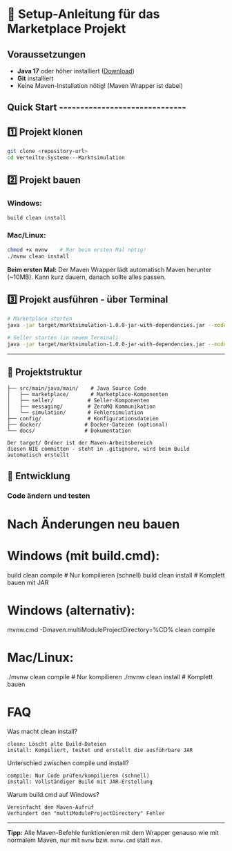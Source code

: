 # 🚀 Setup-Anleitung für das Marketplace Projekt

## Voraussetzungen
- **Java 17** oder höher installiert ([Download](https://adoptium.net/))
- **Git** installiert
- Keine Maven-Installation nötig! (Maven Wrapper ist dabei)

## Quick Start ------------------------------

## 1️⃣ Projekt klonen
```bash
git clone <repository-url>
cd Verteilte-Systeme---Marktsimulation
```
## 2️⃣ Projekt bauen
### Windows:
```bash
build clean install
```
### Mac/Linux:
```bash
chmod +x mvnw    # Nur beim ersten Mal nötig!
./mvnw clean install
```

**Beim ersten Mal:** Der Maven Wrapper lädt automatisch Maven herunter (~10MB). Kann kurz dauern, danach sollte alles passen.

## 3️⃣ Projekt ausführen - über Terminal
```bash
# Marketplace starten
java -jar target/marktsimulation-1.0.0-jar-with-dependencies.jar --mode=marketplace --instance=1

# Seller starten (in neuem Terminal)
java -jar target/marktsimulation-1.0.0-jar-with-dependencies.jar --mode=seller --instance=1
```
------------------------------
## 📁 Projektstruktur
```
├── src/main/java/main/    # Java Source Code
│   ├── marketplace/       # Marketplace-Komponenten
│   ├── seller/           # Seller-Komponenten
│   ├── messaging/        # ZeroMQ Kommunikation
│   └── simulation/       # Fehlersimulation
├── config/               # Konfigurationsdateien
├── docker/              # Docker-Dateien (optional)
└── docs/                # Dokumentation

Der target/ Ordner ist der Maven-Arbeitsbereich
diesen NIE committen - steht in .gitignore, wird beim Build automatisch erstellt
```

## 🔧 Entwicklung

### Code ändern und testen
# Nach Änderungen neu bauen

# Windows (mit build.cmd):
build clean compile     # Nur kompilieren (schnell)
build clean install     # Komplett bauen mit JAR

# Windows (alternativ):
mvnw.cmd -Dmaven.multiModuleProjectDirectory=%CD% clean compile

# Mac/Linux:
./mvnw clean compile     # Nur kompilieren
./mvnw clean install     # Komplett bauen

# FAQ
Was macht clean install?

    clean: Löscht alte Build-Dateien
    install: Kompiliert, testet und erstellt die ausführbare JAR

Unterschied zwischen compile und install?

    compile: Nur Code prüfen/kompilieren (schnell)
    install: Vollständiger Build mit JAR-Erstellung

Warum build.cmd auf Windows?

    Vereinfacht den Maven-Aufruf
    Verhindert den "multiModuleProjectDirectory" Fehler

---
**Tipp:** Alle Maven-Befehle funktionieren mit dem Wrapper genauso wie mit normalem Maven, nur mit `mvnw` bzw. `mvnw.cmd` statt `mvn`.